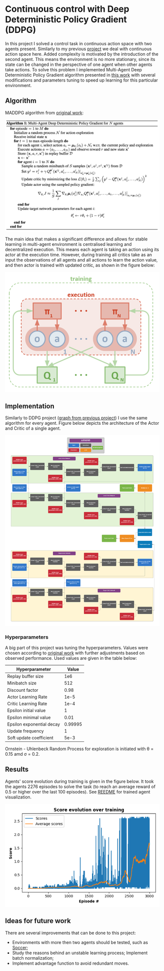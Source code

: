 [//]: # (Image References)

[image1]: figures/scheme.png
[image2]: figures/algorithm.png
[image3]: figures/score_maddpg.png
[image4]: figures/graph.png

# Continuous control with Deep Deterministic Policy Gradient (DDPG)

In this project I solved a control task in continuous action space with two agents present. Similarly to my previous [project](https://github.com/andre1M/continuous-control) we deal with continuous action space here. Added complexity is motivated by the introduction of the second agent. This means the environment is no more stationary, since its state can be changed in the perspective of one agent when other agents take actions. To solve this problem I implemented Multi-Agent Deep Deterministic Policy Gradient algorithm presented in [this work](https://arxiv.org/abs/1706.02275) with several modifications and parameters tuning to speed up learning for this particular environment.

## Algorithm

MADDPG algorithm from [original work](https://arxiv.org/abs/1706.02275):

![MADDPG algorithm][image2]

The main idea that makes a significant difference and allows for stable learning in multi-agent environment is centralised learning and decentralized execution. This means each agent is taking an action using its actor at the execution time. However, during training all critics take as an input the observations of all agents and all actions to learn the action value, and then actor is trained with updated critic, as shown in the figure below:

![MADDPG scheme][image1] 

## Implementation

Similarly to DDPG project ([graph from previous project](https://github.com/andre1M/continuous-control/blob/master/REPORT.md#implementation)) I use the same algorithm for every agent. Figure below depicts the architecture of the Actor and Critic of a single agent.

![graph][image4]

### Hyperparameters

A big part of this project was tuning the hyperparameters. Values were chosen according to [original work](https://arxiv.org/abs/1509.02971) with further adjustments based on observed performance. Used values are given in the table below:

| Hyperparameter            	| Value   	|
|---------------------------	|---------	|
| Replay buffer size        	| 1e6     	|
| Minibatch size            	| 512     	|
| Discount factor           	| 0.98    	|
| Actor Learning Rate       	| 1e-5    	|
| Critic Learning Rate      	| 1e-4    	|
| Epsilon initial value     	| 1       	|
| Epsilon minimal value     	| 0.01    	|
| Epsilon exponential decay 	| 0.99995 	|
| Update frequency           	| 1       	|
| Soft update coefficient   	| 5e-3    	|

Ornstein - Uhlenbeck Random Process for exploration is initiated with &theta; = 0.15 amd &sigma; = 0.2. 

## Results

Agents' score evolution during training is given in the figure below. It took the agents 2276 episodes to solve the task (to reach an average reward of 0.5 or higher over the last 100 episodes). See [REEDME](README.md) for trained agent visualization.

![Score][image3]

## Ideas for future work

There are several improvements that can be done to this project:
- Environments with more then two agents should be tested, such as [Soccer](https://github.com/Unity-Technologies/ml-agents/blob/master/docs/Learning-Environment-Examples.md#soccer-twos);
- Study the reasons behind an unstable learning process; Implement batch normalization;
- Implement advantage function to avoid redundant moves.